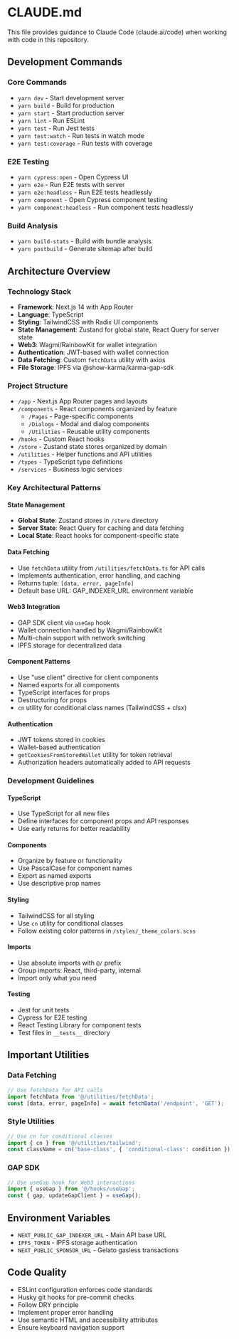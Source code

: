 # CLAUDE.md

This file provides guidance to Claude Code (claude.ai/code) when working with code in this repository.

## Development Commands

### Core Commands
- `yarn dev` - Start development server
- `yarn build` - Build for production
- `yarn start` - Start production server
- `yarn lint` - Run ESLint
- `yarn test` - Run Jest tests
- `yarn test:watch` - Run tests in watch mode
- `yarn test:coverage` - Run tests with coverage

### E2E Testing
- `yarn cypress:open` - Open Cypress UI
- `yarn e2e` - Run E2E tests with server
- `yarn e2e:headless` - Run E2E tests headlessly
- `yarn component` - Open Cypress component testing
- `yarn component:headless` - Run component tests headlessly

### Build Analysis
- `yarn build-stats` - Build with bundle analysis
- `yarn postbuild` - Generate sitemap after build

## Architecture Overview

### Technology Stack
- **Framework**: Next.js 14 with App Router
- **Language**: TypeScript
- **Styling**: TailwindCSS with Radix UI components
- **State Management**: Zustand for global state, React Query for server state
- **Web3**: Wagmi/RainbowKit for wallet integration
- **Authentication**: JWT-based with wallet connection
- **Data Fetching**: Custom `fetchData` utility with axios
- **File Storage**: IPFS via @show-karma/karma-gap-sdk

### Project Structure
- `/app` - Next.js App Router pages and layouts
- `/components` - React components organized by feature
  - `/Pages` - Page-specific components
  - `/Dialogs` - Modal and dialog components
  - `/Utilities` - Reusable utility components
- `/hooks` - Custom React hooks
- `/store` - Zustand state stores organized by domain
- `/utilities` - Helper functions and API utilities
- `/types` - TypeScript type definitions
- `/services` - Business logic services

### Key Architectural Patterns

#### State Management
- **Global State**: Zustand stores in `/store` directory
- **Server State**: React Query for caching and data fetching
- **Local State**: React hooks for component-specific state

#### Data Fetching
- Use `fetchData` utility from `/utilities/fetchData.ts` for API calls
- Implements authentication, error handling, and caching
- Returns tuple: `[data, error, pageInfo]`
- Default base URL: GAP_INDEXER_URL environment variable

#### Web3 Integration
- GAP SDK client via `useGap` hook
- Wallet connection handled by Wagmi/RainbowKit
- Multi-chain support with network switching
- IPFS storage for decentralized data

#### Component Patterns
- Use "use client" directive for client components
- Named exports for all components
- TypeScript interfaces for props
- Destructuring for props
- `cn` utility for conditional class names (TailwindCSS + clsx)

#### Authentication
- JWT tokens stored in cookies
- Wallet-based authentication
- `getCookiesFromStoredWallet` utility for token retrieval
- Authorization headers automatically added to API requests

### Development Guidelines

#### TypeScript
- Use TypeScript for all new files
- Define interfaces for component props and API responses
- Use early returns for better readability

#### Components
- Organize by feature or functionality
- Use PascalCase for component names
- Export as named exports
- Use descriptive prop names

#### Styling
- TailwindCSS for all styling
- Use `cn` utility for conditional classes
- Follow existing color patterns in `/styles/_theme_colors.scss`

#### Imports
- Use absolute imports with `@/` prefix
- Group imports: React, third-party, internal
- Import only what you need

#### Testing
- Jest for unit tests
- Cypress for E2E testing
- React Testing Library for component tests
- Test files in `__tests__` directory

## Important Utilities

### Data Fetching
```typescript
// Use fetchData for API calls
import fetchData from '@/utilities/fetchData';
const [data, error, pageInfo] = await fetchData('/endpoint', 'GET');
```

### Style Utilities
```typescript
// Use cn for conditional classes
import { cn } from '@/utilities/tailwind';
const className = cn('base-class', { 'conditional-class': condition });
```

### GAP SDK
```typescript
// Use useGap hook for Web3 interactions
import { useGap } from '@/hooks/useGap';
const { gap, updateGapClient } = useGap();
```

## Environment Variables
- `NEXT_PUBLIC_GAP_INDEXER_URL` - Main API base URL
- `IPFS_TOKEN` - IPFS storage authentication
- `NEXT_PUBLIC_SPONSOR_URL` - Gelato gasless transactions

## Code Quality
- ESLint configuration enforces code standards
- Husky git hooks for pre-commit checks
- Follow DRY principle
- Implement proper error handling
- Use semantic HTML and accessibility attributes
- Ensure keyboard navigation support